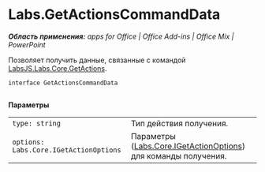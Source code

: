 
# Labs.GetActionsCommandData

 _**Область применения:** apps for Office | Office Add-ins | Office Mix | PowerPoint_

Позволяет получить данные, связанные с командой [LabsJS.Labs.Core.GetActions](../../reference/office-mix/labsjs.labs.core.getactions.md).

```
interface GetActionsCommandData
```


## 

 **Параметры**


|||
|:-----|:-----|
| `type: string`|Тип действия получения.|
| `options: Labs.Core.IGetActionOptions`|Параметры ([Labs.Core.IGetActionOptions](../../reference/office-mix/labs.core.igetactionoptions.md)) для команды получения.|
